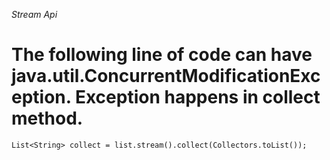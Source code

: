 *Stream Api*
# The following line of code can have java.util.ConcurrentModificationException. Exception happens in collect method. 
```
List<String> collect = list.stream().collect(Collectors.toList());
```
